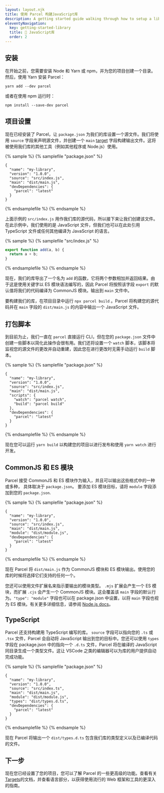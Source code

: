 ```yaml
---
layout: layout.njk
title: 使用 Parcel 构建JavaScript库
description: A getting started guide walking through how to setup a library with Parcel, including output of an ES module, CommonJS, and TypeScript definitions.
eleventyNavigation:
  key: getting-started-library
  title: 📔 JavaScript库
  order: 2
---
```


## 安装

在开始之前，您需要安装 Node 和 Yarn 或 npm，并为您的项目创建一个目录。然后，使用 Yarn 安装 Parcel：

```shell
yarn add --dev parcel
```

或者在使用 npm 运行时：

```shell
npm install --save-dev parcel
```

## 项目设置

现在已经安装了 Parcel，让 `package.json` 为我们的库设置一个源文件。我们将使用 `source` 字段来声明源文件，并创建一个 `main` [target](/features/targets/) 字段构建输出文件。这将被使用我们库的其他工具（例如其他程序或 Node.js）使用。

{% sample %}
{% samplefile "package.json" %}

```json/3-4
{
  "name": "my-library",
  "version": "1.0.0",
  "source": "src/index.js",
  "main": "dist/main.js",
  "devDependencies": {
    "parcel": "latest"
  }
}
```

{% endsamplefile %}
{% endsample %}

上面示例的 `src/index.js` 用作我们库的源代码，所以接下来让我们创建该文件。在此示例中，我们使用的是 JavaScript 文件，但我们也可以在此处引用 TypeScript 文件或任何其他编译为 JavaScript 的语言。

{% sample %}
{% samplefile "src/index.js" %}

```javascript
export function add(a, b) {
  return a + b;
}
```

{% endsamplefile %}
{% endsample %}

现在，我们的库导出了一个名为 `add` 的函数，它将两个参数相加并返回结果。由于这是使用关键字以 ES 模块语法编写的，因此 Parcel 将按照该字段 `export` 的默认值将我们的代码编译为 CommonJS 模块。输出到 `main` 文件中。

要构建我们的库，在项目目录中运行 `npx parcel build` 。Parcel 将构建您的源代码并在 `main` 字段的 `dist/main.js` 的内容中输出一个 JavaScript 文件。

## 打包脚本

到目前为止，我们一直在 `parcel` 直接运行 CLI，但在您的 `package.json` 文件中创建一些脚本以简化此操作会很有用。我们还将设置一个 `watch` 脚本，该脚本将监视您的源文件的更改并自动重建，因此您在进行更改时无需手动运行 `build` 脚本。

{% sample %}
{% samplefile "package.json" %}

```json/5-8
{
  "name": "my-library",
  "version": "1.0.0",
  "source": "src/index.js",
  "main": "dist/main.js",
  "scripts": {
    "watch": "parcel watch",
    "build": "parcel build"
  },
  "devDependencies": {
    "parcel": "latest"
  }
}
```

{% endsamplefile %}
{% endsample %}

现在您可以运行 `yarn build` 以构建您的项目以进行发布和使用 `yarn watch` 进行开发。

## CommonJS 和 ES 模块

Parcel 接受 CommonJS 和 ES 模块作为输入，并且可以输出这些格式中的一种或多种，​​ 具体取决于 `package.json`。 要添加 ES 模块目标，请将 `module` 字段添加到您的 `package.json`.

{% sample %}
{% samplefile "package.json" %}

```json/5
{
  "name": "my-library",
  "version": "1.0.0",
  "source": "src/index.js",
  "main": "dist/main.js",
  "module": "dist/module.js",
  "devDependencies": {
    "parcel": "latest"
  }
}
```

{% endsamplefile %}
{% endsample %}

现在 Parcel 将 `dist/main.js` 作为 CommonJS 模块和 ES 模块输出。使用您的库的时候将选择它们支持的任何一个。

您还可以使用文件扩展名来指示要输出的模块类型。 `.mjs` 扩展会产生一个 ES 模块，而扩展 `.cjs` 会产生一个 CommonJS 模块。这会覆盖该 `main` 字段的默认行为。`"type": "module"` 字段也可以在 package.json 中设置，以将 `main` 字段也视为 ES 模块。有关更多详细信息，请参阅 [Node.js docs](https://nodejs.org/dist/latest-v16.x/docs/api/packages.html#packages_determining_module_system)。

## TypeScript

Parcel 还支持构建用 TypeScript 编写的库。 `source` 字段可以指向您的 `.ts` 或 `.tsx` 文件，Parcel 会自动将 JavaScript 输出到您的目标中。您还可以使用 `types` 字段在 package.json 中的指向一个 `.d.ts` 文件，Parcel 将在编译的 JavaScript 同目录生成一个类型文件。这让 VSCode 之类的编辑器可以为库的用户提供自动完成功能。

{% sample %}
{% samplefile "package.json" %}

```json/6
{
  "name": "my-library",
  "version": "1.0.0",
  "source": "src/index.ts",
  "main": "dist/main.js",
  "module": "dist/module.js",
  "types": "dist/types.d.ts",
  "devDependencies": {
    "parcel": "latest"
  }
}
```

{% endsamplefile %}
{% endsample %}

现在 Parcel 将输出一个 `dist/types.d.ts` 包含我们库的类型定义以及已编译代码的文件。

## 下一步

现在您已经设置了您的项目，您可以了解 Parcel 的一些更高级的功能。查看有关 [Targets](/features/targets/)的文档，并查看语言部分，以获得使用流行的 Web 框架和工具的更深入的指南。
